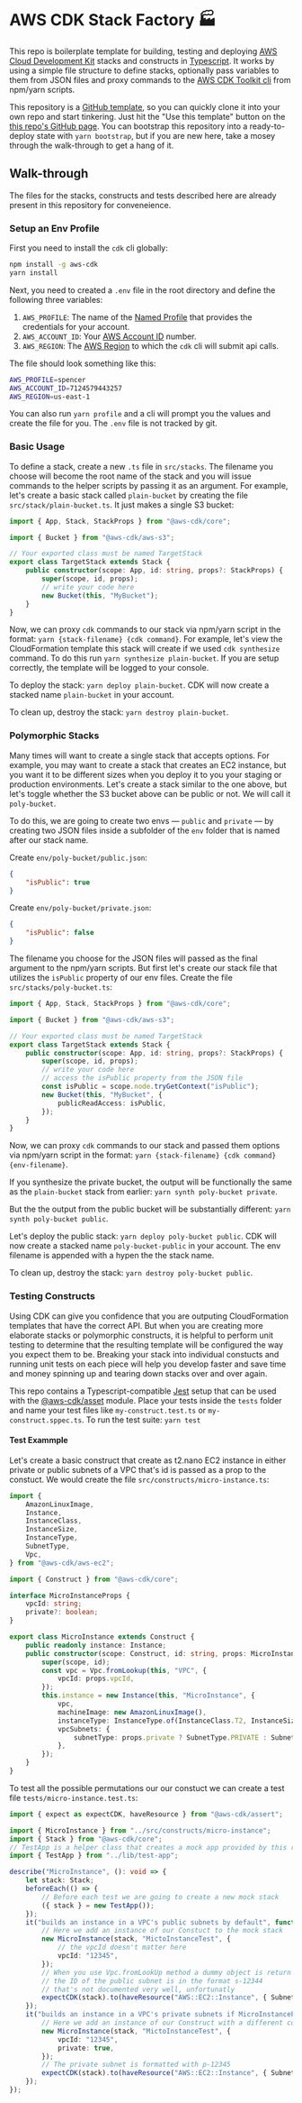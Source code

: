 # AWS CDK Stack Factory 🏭

This repo is boilerplate template for building, testing and deploying [AWS Cloud Development Kit](https://docs.aws.amazon.com/cdk/latest/guide/home.html) stacks and constructs in [Typescript](https://www.typescriptlang.org/). It works by using a simple file structure to define stacks, optionally pass variables to them from JSON files and proxy commands to the [AWS CDK Toolkit cli](https://docs.aws.amazon.com/cdk/latest/guide/tools.html) from npm/yarn scripts.

This repository is a [GitHub template](https://help.github.com/en/github/creating-cloning-and-archiving-repositories/creating-a-repository-from-a-template), so you can quickly clone it into your own repo and start tinkering. Just hit the "Use this template" button on the [this repo's GitHub page](https://github.com/spencerbeggs/aws-cdk-stack-factory). You can bootstrap this repository into a ready-to-deploy state with `yarn bootstrap`, but if you are new here, take a mosey through the walk-through to get a hang of it.

## Walk-through

The files for the stacks, constructs and tests described here are already present in this repository for conveneience.

### Setup an Env Profile

First you need to install the `cdk` cli globally:

```bash
npm install -g aws-cdk
yarn install
```

Next, you need to created a `.env` file in the root directory and define the following three variables:

1. `AWS_PROFILE`: The name of the [Named Profile](https://docs.aws.amazon.com/cli/latest/userguide/cli-configure-profiles.html) that provides the credentials for your account.
2. `AWS_ACCOUNT_ID`: Your [AWS Account ID](https://docs.aws.amazon.com/IAM/latest/UserGuide/console_account-alias.html) number.
3. `AWS_REGION`: The [AWS Region](https://docs.aws.amazon.com/AWSEC2/latest/UserGuide/using-regions-availability-zones.html) to which the `cdk` cli will submit api calls.

The file should look something like this:

```bash
AWS_PROFILE=spencer
AWS_ACCOUNT_ID=7124579443257
AWS_REGION=us-east-1
```

You can also run `yarn profile` and a cli will prompt you the values and create the file for you. The `.env` file is not tracked by git.

### Basic Usage

To define a stack, create a new `.ts` file in `src/stacks`. The filename you choose will become the root name of the stack and you will issue commands to the helper scripts by passing it as an argument. For example, let's create a basic stack called `plain-bucket` by creating the file `src/stack/plain-bucket.ts`. It just makes a single S3 bucket:

```typescript
import { App, Stack, StackProps } from "@aws-cdk/core";

import { Bucket } from "@aws-cdk/aws-s3";

// Your exported class must be named TargetStack
export class TargetStack extends Stack {
    public constructor(scope: App, id: string, props?: StackProps) {
        super(scope, id, props);
        // write your code here
        new Bucket(this, "MyBucket");
    }
}
```

Now, we can proxy `cdk` commands to our stack via npm/yarn script in the format: `yarn {stack-filename} {cdk command}`. For example, let's view the CloudFormation template this stack will create if we used `cdk synthesize` command. To do this run `yarn synthesize plain-bucket`. If you are setup correctly, the template will be logged to your console.

To deploy the stack: `yarn deploy plain-bucket`. CDK will now create a stacked name `plain-bucket` in your account.

To clean up, destroy the stack: `yarn destroy plain-bucket`.

### Polymorphic Stacks

Many times will want to create a single stack that accepts options. For example, you may want to create a stack that creates an EC2 instance, but you want it to be different sizes when you deploy it to you your staging or production environments. Let's create a stack similar to the one above, but let's toggle whether the S3 bucket above can be public or not. We will call it `poly-bucket`.

To do this, we are going to create two envs — `public` and `private` — by creating two JSON files inside a subfolder of the `env` folder that is named after our stack name.

Create `env/poly-bucket/public.json`:

```json
{
    "isPublic": true
}
```

Create `env/poly-bucket/private.json`:

```json
{
    "isPublic": false
}
```

The filename you choose for the JSON files will passed as the final argument to the npm/yarn scripts. But first let's create our stack file that utilizes the `isPublic` property of our env files. Create the file `src/stacks/poly-bucket.ts`:

```typescript
import { App, Stack, StackProps } from "@aws-cdk/core";

import { Bucket } from "@aws-cdk/aws-s3";

// Your exported class must be named TargetStack
export class TargetStack extends Stack {
    public constructor(scope: App, id: string, props?: StackProps) {
        super(scope, id, props);
        // write your code here
        // access the isPublic property from the JSON file
        const isPublic = scope.node.tryGetContext("isPublic");
        new Bucket(this, "MyBucket", {
            publicReadAccess: isPublic,
        });
    }
}
```

Now, we can proxy `cdk` commands to our stack and passed them options via npm/yarn script in the format: `yarn {stack-filename} {cdk command} {env-filename}`.

If you synthesize the private bucket, the output will be functionally the same as the `plain-bucket` stack from earlier: `yarn synth poly-bucket private`.

But the the output from the public bucket will be substantially different: `yarn synth poly-bucket public`.

Let's deploy the public stack: `yarn deploy poly-bucket public`. CDK will now create a stacked name `poly-bucket-public` in your account. The env filename is appended with a hypen the the stack name.

To clean up, destroy the stack: `yarn destroy poly-bucket public`.

### Testing Constructs

Using CDK can give you confidence that you are outputing CloudFormation templates that have the correct API. But when you are creating more elaborate stacks or polymorphic constructs, it is helpful to perform unit testing to determine that the resulting template will be configured the way you expect them to be. Breaking your stack into individual constucts and running unit tests on each piece will help you develop faster and save time and money spinning up and tearing down stacks over and over again.

This repo contains a Typescript-compatible [Jest](https://jestjs.io/) setup that can be used with the [@aws-cdk/asset](https://www.npmjs.com/package/@aws-cdk/assert) module. Place your tests inside the `tests` folder and name your test files like `my-construct.test.ts` or `my-construct.sppec.ts`. To run the test suite: `yarn test`

#### Test Exammple

Let's create a basic construct that create as t2.nano EC2 instance in either private or public subnets of a VPC that's id is passed as a prop to the constuct. We would create the file `src/constructs/micro-instance.ts`:

```typescript
import {
    AmazonLinuxImage,
    Instance,
    InstanceClass,
    InstanceSize,
    InstanceType,
    SubnetType,
    Vpc,
} from "@aws-cdk/aws-ec2";

import { Construct } from "@aws-cdk/core";

interface MicroInstanceProps {
    vpcId: string;
    private?: boolean;
}

export class MicroInstance extends Construct {
    public readonly instance: Instance;
    public constructor(scope: Construct, id: string, props: MicroInstanceProps) {
        super(scope, id);
        const vpc = Vpc.fromLookup(this, "VPC", {
            vpcId: props.vpcId,
        });
        this.instance = new Instance(this, "MicroInstance", {
            vpc,
            machineImage: new AmazonLinuxImage(),
            instanceType: InstanceType.of(InstanceClass.T2, InstanceSize.NANO),
            vpcSubnets: {
                subnetType: props.private ? SubnetType.PRIVATE : SubnetType.PUBLIC,
            },
        });
    }
}
```

To test all the possible permutations our our constuct we can create a test file `tests/micro-instance.test.ts`:

```typescript
import { expect as expectCDK, haveResource } from "@aws-cdk/assert";

import { MicroInstance } from "../src/constructs/micro-instance";
import { Stack } from "@aws-cdk/core";
// TestApp is a helper class that creates a mock app provided by this repo
import { TestApp } from "../lib/test-app";

describe("MicroInstance", (): void => {
    let stack: Stack;
    beforeEach(() => {
        // Before each test we are going to create a new mock stack
        ({ stack } = new TestApp());
    });
    it("builds an instance in a VPC's public subnets by default", function(): void {
        // Here we add an instance of our Constuct to the mock stack
        new MicroInstance(stack, "MictoInstanceTest", {
            // the vpcId doesn't matter here
            vpcId: "12345",
        });
        // When you use Vpc.fromLookUp method a dummy object is return in testing
        // the ID of the public subnet is in the format s-12344
        // that's not documented very well, unfortunatly
        expectCDK(stack).to(haveResource("AWS::EC2::Instance", { SubnetId: "s-12345" }));
    });
    it("builds an instance in a VPC's private subnets if MicroInstanceProps.private is true", function(): void {
        // Here we add an instance of our Construct with a different configuration to another mock stack
        new MicroInstance(stack, "MictoInstanceTest", {
            vpcId: "12345",
            private: true,
        });
        // The private subnet is formatted with p-12345
        expectCDK(stack).to(haveResource("AWS::EC2::Instance", { SubnetId: "p-12345" }));
    });
});
```
